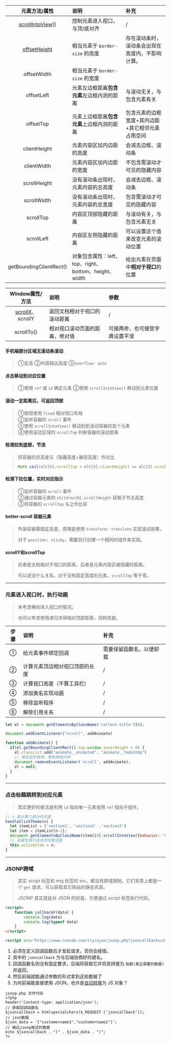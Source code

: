 元素方法/属性 | 说明 | 补充
:-: | :- | :-
[scrollIntoView](https://github.com/SpringLoach/origin-2021/blob/happy-day/JavaScript/第十三章-客户端检测.md#控制滚动)() | 控制元素进入视口，与顶/底对齐 | /
[offsetHeight](https://github.com/SpringLoach/origin-2021/blob/happy-day/JavaScript/第十三章-客户端检测.md#元素尺寸) | 相当元素于 `border-size` 的高度 | 存在滚动条时，滚动条会出现在高度内，不影响计算。
offsetWidth | 相当元素于 `border-size` 的宽度 | 
offsetLeft | 元素左边框距离**包含元素**左边框内测的距离 | 与滚动无关，与包含元素有关
offsetTop | 元素上边框距离**包含元素**上边框内测的距离 | 包含元素的边框宽度+其内边距+其它相邻元素占用空间  
clientHeight | 元素内容区加内边距的高度 | 会减去边框、滚动条
clientWidth | 元素内容区加内边距的宽度 | 不包含需滚动才可见的隐藏内容
scrollHeight | 没有滚动条出现时，元素内容的总高度 | 会减去边框、滚动条
scrollWidth | 没有滚动条出现时，元素内容的总宽度 | 包含需滚动才可见的隐藏内容
scrollTop | 内容区顶部隐藏的距离 | 与滚动有关，与包含元素无关
scrollLeft | 内容区左侧隐藏的距离 | 可以设置这个值来改变元素的滚动位置
getBoundingClientRect() | 对象包含属性：left、top、right、bottom、height、width | 给出元素在页面中**相对于视口**的位置

Window属性/方法 | 说明 | 参数
:-: | :- | :-
[scrollX](https://github.com/SpringLoach/origin-2021/blob/happy-day/JavaScript/第十章-函数.md#视口位置)、scrollY | 返回文档相对于视口的滚动距离 | /
scrollTo() | 相对视口滚动页面的距离，绝对值 | 可接两参，也可接受字典设置平滑

#### 手机端部分区域无滚动条滚动

> ①定高 ②内容超出高度 ③`overflow: auto`

#### 点击移动到对应位置  

> ①使用 `ref` 或 `id` 确定元素 ②使用 `scrollIntoView()` 移动到元素位置 

#### 滚动一定距离后，可返回顶部  

> ①按钮使用 `fixed` 相对视口布局   
> ②监听容器的 `scroll` 事件   
> ③使用 `scrollIntoView()` 移动到到滚动容器的首个元素   
> ④使用滚动区域的 `scrollTop` 判断容器的滚动距离  

#### 检测拉到底部，节流  

> 将容器的总高度与（隐藏高度+展现高度）作对比
>
> ```javascript
> Math.ceil(elC[0].scrollTop + elC[0].clientHeight) >= elC[0].scrollHeight
> ```

#### 检测下拉位置，实时对应指示

> ①监听容器的 `scroll` 事件   
> ②通过容器元素的 `children[N].scrollHeight` 获取子节点高度   
> ③将容器的 `scrollTop` 与之作比较  

#### better-scroll 容器元素

> 外层容器需固定高度，原理是使用 `transform: translate` 实现滚动效果。  
> 
> 对于 `position: sticky`，需要另行创建一个相同的组件来实现。  

#### scrollY和scrollTop  

> 前者是文档相对于视口的距离，后者是元素内容区被隐藏的距离。  
> 
> 可以说没什么关系。对于没有固定高度的元素，`scrollTop` 等于零。    

----

### 元素进入视口时，执行动画  
> 未考虑横向进入视口的情况。  
> 
> 也可以考虑使用递归求得相对顶部距离，但耗性能。  

步骤 | 说明 | 补充
:-: | :- | :-
① | 给元素事件绑定回调 | 需要保留函数名，以便卸载 
② | 计算元素顶边相对视口顶部的长度 | /
③ | 计算视口高度（不算工具栏） | /
④ | 添加类名实现动画 | /
⑤ | 移除监听程序 | /
⑥ | 解除引用关系 | /

```javascript
let el = document.getElementsByClassName('callout-title')[0];

document.addEventListener("scroll", addAnimate)

function addAnimate() { 
  if(el.getBoundingClientRect().top-window.innerHeight < 0) {
    el.classList.add("animate__animated", "animate__fadeInUp")
    // 移除监听程序、帮助释放内存
    document.removeEventListener('scroll', addAnimate);
    el = null;
  }
}
```

----

### 点击标题跳转到对应元素

>  其实更好的做法是利用 `id` 指向唯一元素或用 `ref` 指向子组件。 

```javascript
// n 表示第几部分的内容
handleClickTheme(n) {
  let itemList = ['section1', 'section2' ,'section3']
  let item = itemList[n-1];
  document.getElementsByClassName(item)[0].scrollIntoView({behavior: "smooth"});
  // 该属性用于动态添加激活类
  this.activeItem = n;
}
```

----

### JSONP跨域  

> 其实 script 标签和 img 标签的 src，都没有跨域限制。它们本质上都是一个 `get` 请求，可以获取其它网站的静态资源。  
> 
> JSONP 其实就是对 JSON 的封装，方便通过 script 标签执行代码。  

```html
<script>
    function callbackF(data) {
    	console.log(data)
        console.log(typeof data)
	}
</script>

<script src="https://www.runoob.com/try/ajax/jsonp.php?jsoncallback=callbackF"></script>
```

1. 必须在定义回调函数后才发起请求，否则会报错。     
2. 其中的 `jsoncallback` 为与后端协商好的键名。    
3. 回调函数名则没有固定要求，后端将获取它并将其拼接为 `函数(真正需要的数据)` 并返回。  
4. 然后前端就能通过参数的形式拿到这些数据了  
5. 为何前端能直接使用 JSON，也许是[自动转换](https://www.w3school.com.cn/json/index.asp)为 JS 对象？

```
jsonp.php 文件代码
<?php
header('Content-type: application/json');
// 获取回调函数名
$jsoncallback = htmlspecialchars($_REQUEST ['jsoncallback']);
// json数据
$json_data = '["customername1","customername2"]';
// 输出jsonp格式的数据
echo $jsoncallback . "(" . $json_data . ")";
?>
```






